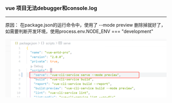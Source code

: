 ### vue 项目无法debugger和console.log

---
原因： 在package.json的运行命令中，使用了 --mode preview
删除掉就好了，如需要判断开发环境，使用process.env.NODE_ENV === "development"

![](../../images/2020/Oct120201.png)